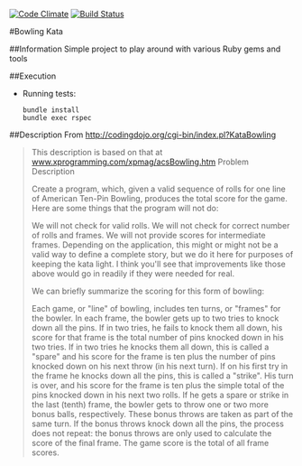 [![Code Climate](https://codeclimate.com/github/kvnknowles/bowling_kata_ruby/badges/gpa.svg)](https://codeclimate.com/github/kvnknowles/bowling_kata_ruby) [![Build Status](https://travis-ci.org/kvnknowles/bowling_kata_ruby.svg)](https://travis-ci.org/kvnknowles/bowling_kata_ruby)

#Bowling Kata

##Information
Simple project to play around with various Ruby gems and tools

##Execution
* Running tests:

  ```
  bundle install
  bundle exec rspec
  ```

##Description
From http://codingdojo.org/cgi-bin/index.pl?KataBowling

> This description is based on that at www.xprogramming.com/xpmag/acsBowling.htm
> Problem Description
> 
> Create a program, which, given a valid sequence of rolls for one line of American Ten-Pin Bowling, produces the total score for the game. Here are some things that the program will not do:
> 
> We will not check for valid rolls.
> We will not check for correct number of rolls and frames.
> We will not provide scores for intermediate frames.
> Depending on the application, this might or might not be a valid way to define a complete story, but we do it here for purposes of keeping the kata light. I think you'll see that improvements like those above would go in readily if they were needed for real.
> 
> We can briefly summarize the scoring for this form of bowling:
> 
> Each game, or "line" of bowling, includes ten turns, or "frames" for the bowler.
> In each frame, the bowler gets up to two tries to knock down all the pins.
> If in two tries, he fails to knock them all down, his score for that frame is the total number of pins knocked down in his two tries.
> If in two tries he knocks them all down, this is called a "spare" and his score for the frame is ten plus the number of pins knocked down on his next throw (in his next turn).
> If on his first try in the frame he knocks down all the pins, this is called a "strike". His turn is over, and his score for the frame is ten plus the simple total of the pins knocked down in his next two rolls.
> If he gets a spare or strike in the last (tenth) frame, the bowler gets to throw one or two more bonus balls, respectively. These bonus throws are taken as part of the same turn. If the bonus throws knock down all the pins, the process does not repeat: the bonus throws are only used to calculate the score of the final frame.
> The game score is the total of all frame scores.

